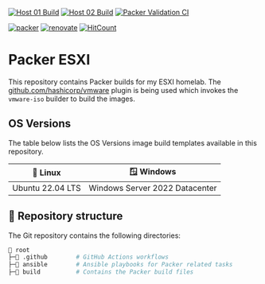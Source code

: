 [![Host 01 Build](https://github.com/binary-braids/packer-esxi/actions/workflows/host_01_build.yml/badge.svg)](https://github.com/binary-braids/packer-esxi/actions/workflows/host_01_build.yml)
[![Host 02 Build](https://github.com/binary-braids/packer-esxi/actions/workflows/host_02_build.yml/badge.svg)](https://github.com/binary-braids/packer-esxi/actions/workflows/host_02_build.yml.yml)
[![Packer Validation CI](https://github.com/binary-braids/packer-esxi/actions/workflows/validation.yml/badge.svg)](https://github.com/binary-braids/packer-esxi/actions/workflows/validation.yml)

[![packer](https://img.shields.io/badge/Packer-blue?style=for-the-badge&logo=Packer)]((https://www.packer.io))
[![renovate](https://img.shields.io/badge/renovate-enabled-brightgreen?style=for-the-badge&logo=renovatebot)](https://github.com/renovatebot/renovate)
[![HitCount](https://hits.dwyl.com/binary-braids/packer-esxi.svg?style=for-the-badge&show=unique)](http://hits.dwyl.com/binary-braids/packer-esxi)

# Packer ESXI

This repository contains Packer builds for my ESXI homelab. The [github.com/hashicorp/vmware](https://github.com/hashicorp/packer-plugin-vmware) plugin is being used which invokes the `vmware-iso` builder to build the images.

## OS Versions

The table below lists the OS Versions image build templates available in this repository.

| 🐧 Linux | 🪟 Windows |
| -------- | ---------- |
| Ubuntu 22.04 LTS | Windows Server 2022 Datacenter

## 📂 Repository structure

The Git repository contains the following directories:

```sh
📁 root
├─📁 .github        # GitHub Actions workflows
├─📁 ansible        # Ansible playbooks for Packer related tasks
├─📁 build          # Contains the Packer build files
```


